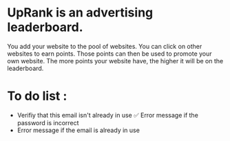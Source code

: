 # UpRank is an advertising leaderboard.

You add your website to the pool of websites.
You can click on other websites to earn points.
Those points can then be used to promote your own website.
The more points your website have, the higher it will be on the leaderboard.



# To do list :

- Verifiy that this email isn't already in use
✅ Error message if the password is incorrect
- Error message if the email is already in use
